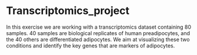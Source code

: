 # Transcriptomics_project
In this exercise we are working with a transcriptomics dataset containing 80 samples. 40 samples are biological replicates of human preadipocytes, and the 40 others are differentiated adipocytes. We aim at visualizing these two conditions and identify the key genes that are markers of adipocytes.
